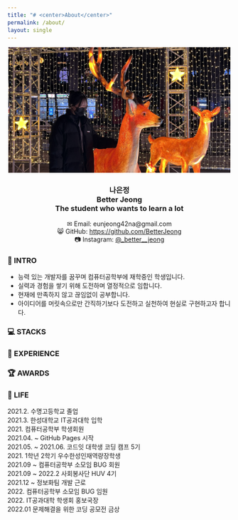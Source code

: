 ```yaml
---
title: "# <center>About</center>"
permalink: /about/
layout: single
---
```

<center><img src="/assets/images/about/220114_about.jpg" width="500" margin="2px"></center>  

### <center>나은정<br>Better Jeong<br>The student who wants to learn a lot</center>  

<center>✉ Email: eunjeong42na@gmail.com</center>  
<center>😸 GitHub: <a href="https://github.com/BetterJeong">https://github.com/BetterJeong</a></center>  
<center>📷 Instagram: <a href="https://instagram.com/_better__jeong">@_better__jeong</a></center>  
<center></center>  

### 🐥 INTRO  
+ 능력 있는 개발자를 꿈꾸며 컴퓨터공학부에 재학중인 학생입니다.  
+ 실력과 경험을 쌓기 위해 도전하며 열정적으로 임합니다.  
+ 현재에 만족하지 않고 끊임없이 공부합니다.  
+ 아이디어를 머릿속으로만 간직하기보다 도전하고 실천하여 현실로 구현하고자 합니다.  

### 💻 STACKS  

### 🌳 EXPERIENCE  

### 🏆 AWARDS  

### 🚀 LIFE  
2021.2. 수명고등학교 졸업  
2021.3. 한성대학교 IT공과대학 입학  
2021\. 컴퓨터공학부 학생회원  
2021.04. ~ GitHub Pages 시작  
2021.05. ~ 2021.06. 코드잇 대학생 코딩 캠프 5기  
2021\. 1학년 2학기 우수한성인재역량장학생  
2021.09 ~ 컴퓨터공학부 소모임 BUG 회원  
2021.09 ~ 2022.2 사회봉사단 HUV 4기  
2021.12 ~ 정보화팀 개발 근로  
2022\. 컴퓨터공학부 소모임 BUG 임원  
2022\. IT공과대학 학생회 홍보국장  
2022.01 문제해결을 위한 코딩 공모전 금상  